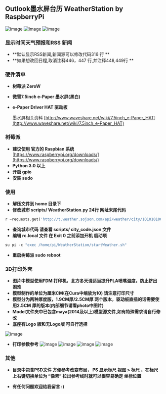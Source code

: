 ## Outlook墨水屏台历 WeatherStation by RaspberryPi
![image](https://github.com/ShaderFallback/RaspberryPi-WeatherStation/blob/master/photo/demo0.jpg)
![image](https://github.com/ShaderFallback/RaspberryPi-WeatherStation/blob/master/photo/demo1.jpg)
![image](https://github.com/ShaderFallback/RaspberryPi-WeatherStation/blob/master/photo/demo2.jpg)

### 显示时间天气预报和RSS 新闻
- **默认显示RSS新闻,新闻源可以修改代码316 行 ** 
- **如果想改回日程,取消注释446，447 行,并注释448,449行 ** 

### 硬件清单
- **树莓派 ZeroW** 
- **微雪7.5inch e-Paper 墨水屏(黑白)** 
- **e-Paper Driver HAT 驱动板** 

    墨水屏相关资料
[http://www.waveshare.net/wiki/7.5inch_e-Paper_HAT](http://www.waveshare.net/wiki/7.5inch_e-Paper_HAT)

### 树莓派

- **建议使用 官方的 Raspbian 系统** 
[https://www.raspberrypi.org/downloads/](https://www.raspberrypi.org/downloads/)
- **Python 3.0 以上**
- **开启 gpio**
- **安装 sudo**

### 使用
- **解压文件到 home 目录下** 
- **修改城市 scripts/ WeatherStation.py 24行 网址末尾代码** 

``` python
r =requests.get('http://t.weather.sojson.com/api/weather/city/101010100')
```
- **查询城市代码 请查看 scripts/ city_code.json 文件**
- **编辑 rc.local 文件 在 Exit 0 之前添加开机 启动项**

``` python
su pi -c "exec /home/pi/WeatherStation/startWeather.sh"
``` 
- **重启树莓派 sudo reboot**

### 3D打印外壳
- **图片中模型使用FDM 打印机，北方冬天请适当提升PLA喷嘴温度，防止挤出困难**
- **模型制作的单位为厘米CM(在Cura中缩放为10) 请注意打印尺寸**
- **模型分为两种厚度版，1.9CM厚/2.5CM厚 两个版本，驱动板直插的话需要使用2.5CM 厚的版本(内部细节请看photo中图片)**
- **Model文件夹中已包含maya(2014及以上)模型源文件,如有特殊需求请自行修改**
- **底座有Logo 版和无Logo版 可自行选择**

![image](https://github.com/ShaderFallback/RaspberryPi-WeatherStation/blob/master/photo/demo3.jpg)

- **打印参数参考**
![image](https://github.com/ShaderFallback/RaspberryPi-WeatherStation/blob/master/photo/Pla1.png)
![image](https://github.com/ShaderFallback/RaspberryPi-WeatherStation/blob/master/photo/Pla2.png)
![image](https://github.com/ShaderFallback/RaspberryPi-WeatherStation/blob/master/photo/Pla3.png)
![image](https://github.com/ShaderFallback/RaspberryPi-WeatherStation/blob/master/photo/Pla4.png)

### 其他
- **目录中包含PSD文件 方便参考改变布局，
PS 显示标尺  视图 > 标尺 ，在标尺上右键切换单位为 “像素” 
拉出参考线时就可以很容易确定 坐标位置**


- **有任何问题欢迎给我留言 :)**
